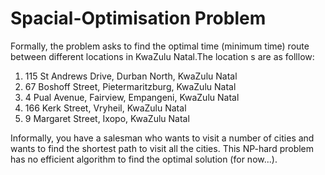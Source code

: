 
# Spacial-Optimisation Problem

Formally, the problem asks to find the optimal time (minimum time) route between different locations in KwaZulu Natal.The location s are as folllow:
1. 115 St Andrews Drive, Durban North, KwaZulu Natal
2. 67 Boshoff Street, Pietermaritzburg, KwaZulu Natal
3. 4 Pual Avenue, Fairview, Empangeni, KwaZulu Natal
4. 166 Kerk Street, Vryheil, KwaZulu Natal
5. 9 Margaret Street, Ixopo, KwaZulu Natal


Informally, you have a salesman who wants to visit a number of cities and wants to find the shortest path to visit all the cities. This NP-hard problem has no efficient algorithm to find the optimal solution (for now...).

